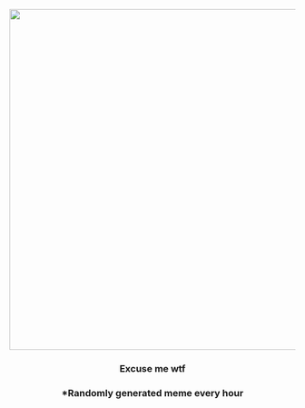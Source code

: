 <p align="center">
        <img src="https://i.redd.it/vcz9md7bs5991.png" width="600" height="600">
        </p>
        <h3 align="center">Excuse me wtf</h3>
        <h3 align="center">*Randomly generated meme every hour</h3>
    
